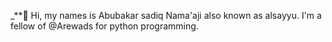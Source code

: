 _**👋 Hi, my names is Abubakar sadiq Nama'aji also known as alsayyu.
I'm a fellow of @Arewads for python programming.


<!---
AlsayyuNamaaji1/AlsayyuNamaaji1 is a ✨ special ✨ repository because its `README.md` (this file) appears on your GitHub profile.
You can click the Preview link to take a look at your changes.
--->
